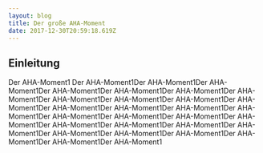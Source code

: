 ```yaml
---
layout: blog
title: Der große AHA-Moment
date: 2017-12-30T20:59:18.619Z
---
```

## Einleitung

Der AHA-Moment1 Der AHA-Moment1Der AHA-Moment1Der AHA-Moment1Der AHA-Moment1Der AHA-Moment1Der AHA-Moment1Der AHA-Moment1Der AHA-Moment1Der AHA-Moment1Der AHA-Moment1Der AHA-Moment1Der AHA-Moment1Der AHA-Moment1Der AHA-Moment1Der AHA-Moment1Der AHA-Moment1Der AHA-Moment1Der AHA-Moment1Der AHA-Moment1Der AHA-Moment1Der AHA-Moment1Der AHA-Moment1Der AHA-Moment1Der AHA-Moment1Der AHA-Moment1Der AHA-Moment1Der AHA-Moment1Der AHA-Moment1Der AHA-Moment1
